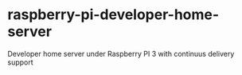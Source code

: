 # raspberry-pi-developer-home-server
Developer home server under Raspberry PI 3 with continuus delivery support

